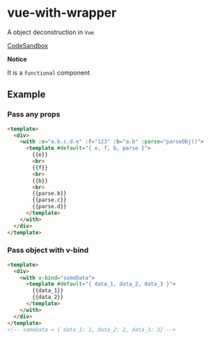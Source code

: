 # vue-with-wrapper

A object deconstruction in `Vue`

[CodeSandbox](https://codesandbox.io/s/vue-with-wrapper-demo-96i3f)

**Notice**

It is a `functional` component

## Example

### Pass any props

```html
<template>
  <div>
    <with :e="a.b.c.d.e" :f="123" :b="a.b" :parse="parseObj()">
      <template #default="{ e, f, b, parse }">
        {{e}}
        <br>
        {{f}}
        <br>
        {{b}}
        <br>
        {{parse.b}}
        {{parse.c}}
        {{parse.d}}
      </template>
    </with>
  </div>
</template>
```

### Pass object with v-bind

```html
<template>
  <div>
    <with v-bind="someData">
      <template #default="{ data_1, data_2, data_3 }">
        {{data_1}}
        {{data_2}}
      </template>
    </with>
  </div>
</template>
<!-- someData = { data_1: 1, data_2: 2, data_3: 3} -->
```
